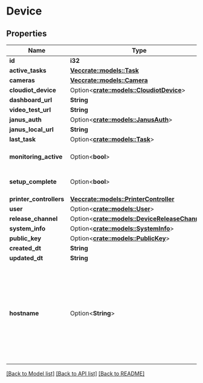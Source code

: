 # Device

## Properties

Name | Type | Description | Notes
------------ | ------------- | ------------- | -------------
**id** | **i32** |  | [readonly]
**active_tasks** | [**Vec<crate::models::Task>**](Task.md) |  | [readonly]
**cameras** | [**Vec<crate::models::Camera>**](Camera.md) |  | [readonly]
**cloudiot_device** | Option<[**crate::models::CloudiotDevice**](CloudiotDevice.md)> |  | [readonly]
**dashboard_url** | **String** |  | [readonly]
**video_test_url** | **String** |  | [readonly]
**janus_auth** | Option<[**crate::models::JanusAuth**](JanusAuth.md)> |  | [readonly]
**janus_local_url** | **String** |  | [readonly]
**last_task** | Option<[**crate::models::Task**](Task.md)> |  | [readonly]
**monitoring_active** | Option<**bool**> |  | [optional][default to false]
**setup_complete** | Option<**bool**> |  | [optional][default to false]
**printer_controllers** | [**Vec<crate::models::PrinterController>**](PrinterController.md) |  | [readonly]
**user** | Option<[**crate::models::User**](User.md)> |  | [readonly]
**release_channel** | Option<[**crate::models::DeviceReleaseChannel**](DeviceReleaseChannel.md)> |  | [optional]
**system_info** | Option<[**crate::models::SystemInfo**](SystemInfo.md)> |  | [readonly]
**public_key** | Option<[**crate::models::PublicKey**](PublicKey.md)> |  | [readonly]
**created_dt** | **String** |  | [readonly]
**updated_dt** | **String** |  | [readonly]
**hostname** | Option<**String**> | Please enter the hostname you set in the Raspberry Pi Imager's Advanced Options menu (without .local extension) | [optional]

[[Back to Model list]](../README.md#documentation-for-models) [[Back to API list]](../README.md#documentation-for-api-endpoints) [[Back to README]](../README.md)


